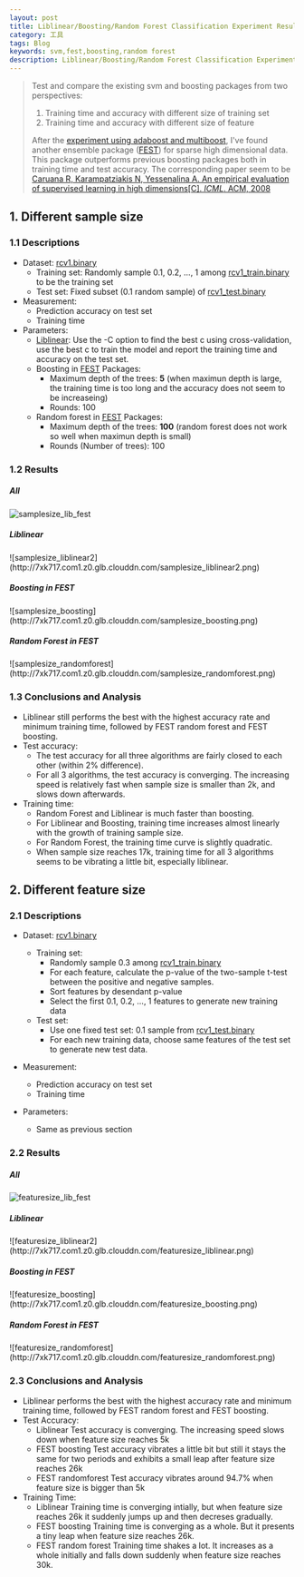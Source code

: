 ```yaml
---
layout: post
title: Liblinear/Boosting/Random Forest Classification Experiment Results
category: 工具
tags: Blog
keywords: svm,fest,boosting,random forest
description: Liblinear/Boosting/Random Forest Classification Experiment Results
---
```


> Test and compare the existing svm and boosting packages from two perspectives:
> 1. Training time and accuracy with different size of training set
> 2. Training time and accuracy with different size of feature
> 
> After the [experiment using adaboost and multiboost](http://localhost:4000/2015/07/12/bootsing-svm-exp.html), I've found another ensemble package ([FEST](http://lowrank.net/nikos/fest/)) for sparse high dimensional data.
> This package outperforms previous boosting packages both in training time and test accuracy. The corresponding paper seem to be [Caruana R, Karampatziakis N, Yessenalina A. An empirical evaluation of supervised learning in high dimensions[C]. *ICML*. ACM, 2008](http://icml2008.cs.helsinki.fi/papers/632.pdf)
> 

## 1. Different sample size

### 1.1 Descriptions
* Dataset: [rcv1.binary](http://www.csie.ntu.edu.tw/~cjlin/libsvmtools/datasets/binary.html#rcv1.binary)
    - Training set: Randomly sample 0.1, 0.2, ..., 1 among [rcv1_train.binary](http://www.csie.ntu.edu.tw/~cjlin/libsvmtools/datasets/binary/rcv1_train.binary.bz2) to be the training set
    - Test set: Fixed subset (0.1 random sample) of [rcv1_test.binary](http://www.csie.ntu.edu.tw/~cjlin/libsvmtools/datasets/binary/rcv1_test.binary.bz2)
* Measurement:
    * Prediction accuracy on test set
    * Training time 
* Parameters:
    * [Liblinear](http://www.csie.ntu.edu.tw/~cjlin/liblinear/): Use the -C option to find the best c using cross-validation, use the best c to train the model and report the training time and accuracy on the test set.
    * Boosting in [FEST](http://lowrank.net/nikos/fest/) Packages:
        - Maximum depth of the trees: **5** (when maximun depth is large, the training time is too long and the accuracy does not seem to be increaseing)
        - Rounds: 100
    * Random forest in [FEST](http://lowrank.net/nikos/fest/) Packages:
        - Maximum depth of the trees: **100** (random forest does not work so well when maximun depth is small)
        - Rounds (Number of trees): 100

### 1.2 Results

<h5>All</h5> 

![samplesize_lib_fest](http://7xk717.com1.z0.glb.clouddn.com/samplesize_lib_fest.png)

<h5>Liblinear</h5>
![samplesize_liblinear2](http://7xk717.com1.z0.glb.clouddn.com/samplesize_liblinear2.png)

<h5>Boosting in FEST</h5>
![samplesize_boosting](http://7xk717.com1.z0.glb.clouddn.com/samplesize_boosting.png)

<h5>Random Forest in FEST</h5>
![samplesize_randomforest](http://7xk717.com1.z0.glb.clouddn.com/samplesize_randomforest.png)

### 1.3 Conclusions and Analysis
* Liblinear still performs the best with the highest accuracy rate and minimum training time, followed by FEST random forest and FEST boosting.
* Test accuracy:
    * The test accuracy for all three algorithms are fairly closed to each other (within 2% difference). 
    * For all 3 algorithms, the test accuracy is converging. The increasing speed is relatively fast when sample size is smaller than 2k, and slows down afterwards.
* Training time:
    * Random Forest and Liblinear is much faster than boosting.
    * For Liblinear and Boosting, training time increases almost linearly with the growth of training sample size.
    * For Random Forest, the training time curve is slightly quadratic.
    * When sample size reaches 17k, training time for all 3 algorithms seems to be vibrating a little bit, especially liblinear. 

## 2. Different feature size

### 2.1 Descriptions
* Dataset: [rcv1.binary](http://www.csie.ntu.edu.tw/~cjlin/libsvmtools/datasets/binary.html#rcv1.binary)
    - Training set:
        * Randomly sample 0.3 among [rcv1_train.binary](http://www.csie.ntu.edu.tw/~cjlin/libsvmtools/datasets/binary/rcv1_train.binary.bz2)
        * For each feature, calculate the p-value of the two-sample t-test between the positive and negative samples.
        * Sort features by desendant p-value
        * Select the first 0.1, 0.2, ..., 1 features to generate new training data
    - Test set:
        * Use one fixed test set: 0.1 sample from [rcv1_test.binary](http://www.csie.ntu.edu.tw/~cjlin/libsvmtools/datasets/binary/rcv1_test.binary.bz2)
        * For each new training data, choose same features of the test set to generate new test data.
        
* Measurement:
    * Prediction accuracy on test set
    * Training time
* Parameters:
    * Same as previous section

### 2.2 Results

<h5>All</h5> 

![featuresize_lib_fest](http://7xk717.com1.z0.glb.clouddn.com/featuresize_lib_fest.png)

<h5>Liblinear</h5>
![featuresize_liblinear2](http://7xk717.com1.z0.glb.clouddn.com/featuresize_liblinear.png)

<h5>Boosting in FEST</h5>
![featuresize_boosting](http://7xk717.com1.z0.glb.clouddn.com/featuresize_boosting.png)

<h5>Random Forest in FEST</h5>
![featuresize_randomforest](http://7xk717.com1.z0.glb.clouddn.com/featuresize_randomforest.png)

### 2.3 Conclusions and Analysis
* Liblinear performs the best with the highest accuracy rate and minimum training time, followed by FEST random forest and FEST boosting.
* Test Accuracy:
    * Liblinear
        Test accuracy is converging. The increasing speed slows down when feature size reaches 5k
    * FEST boosting
        Test accuracy vibrates a little bit but still it stays the same for two periods and exhibits a small leap after feature size reaches 26k
    * FEST randomforest
        Test accuracy vibrates around 94.7% when feature size is bigger than 5k
* Training Time:
    * Liblinear
        Training time is converging intially, but when feature size reaches 26k it suddenly jumps up and then decreses gradually.
    * FEST boosting
        Training time is converging as a whole. But it presents a tiny leap when feature size reaches 26k.
    * FEST random forest
        Training time shakes a lot. It increases as a whole initially and falls down suddenly when feature size reaches 30k.
